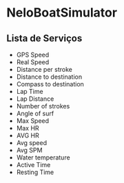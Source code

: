 # NeloBoatSimulator

## Lista de Serviços
- GPS Speed
- Real Speed
- Distance per stroke
- Distance to destination
- Compass to destination
- Lap Time
- Lap Distance
- Number of strokes
- Angle of surf
- Max Speed
- Max HR
- AVG HR
- Avg speed
- Avg SPM
- Water temperature
- Active Time
- Resting Time
